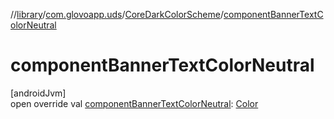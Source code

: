 //[library](../../../index.md)/[com.glovoapp.uds](../index.md)/[CoreDarkColorScheme](index.md)/[componentBannerTextColorNeutral](component-banner-text-color-neutral.md)

# componentBannerTextColorNeutral

[androidJvm]\
open override val [componentBannerTextColorNeutral](component-banner-text-color-neutral.md): [Color](https://developer.android.com/reference/kotlin/androidx/compose/ui/graphics/Color.html)
